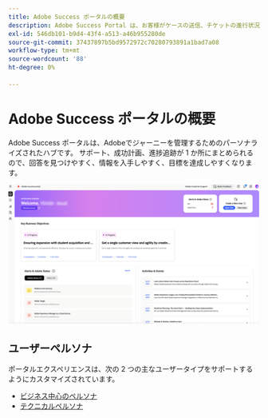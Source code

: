 ```yaml
---
title: Adobe Success ポータルの概要
description: Adobe Success Portal は、お客様がケースの送信、チケットの進行状況の表示、サポートへのアクセス、計画ツールを利用するための統合ポータルです。
exl-id: 546db101-b9d4-43f4-a513-a46b955280de
source-git-commit: 37437897b5bd9572972c70280793891a1bad7a08
workflow-type: tm+mt
source-wordcount: '88'
ht-degree: 0%

---
```


# Adobe Success ポータルの概要

Adobe Success ポータルは、Adobeでジャーニーを管理するためのパーソナライズされたハブです。 サポート、成功計画、進捗追跡が 1 か所にまとめられるので、回答を見つけやすく、情報を入手しやすく、目標を達成しやすくなります。

![adobe-success-portal-homepage](/help/adobe-success-portal/assets/overview-and-business-persona-overview.png)

## ユーザーペルソナ

ポータルエクスペリエンスは、次の 2 つの主なユーザータイプをサポートするようにカスタマイズされています。

* [ビジネス中心のペルソナ](/help/adobe-success-portal/business-persona/key-functionalities-for-business-persona.md)
* [テクニカルペルソナ](/help/adobe-success-portal/technical-persona/key-functionalities-for-technical-persona.md)

